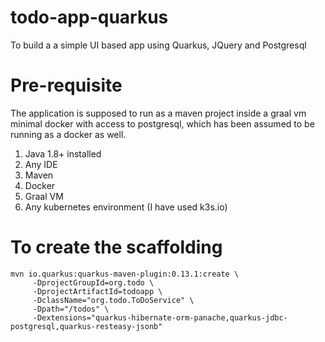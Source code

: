 # todo-app-quarkus
To build a a simple UI based app using Quarkus, JQuery and Postgresql

Pre-requisite
=============
The application is supposed to run as a maven project inside a graal vm minimal docker with access to postgresql, which has been assumed to be running as a docker as well.
1. Java 1.8+ installed
2. Any IDE
3. Maven
4. Docker
5. Graal VM
6. Any kubernetes environment (I have used k3s.io)

To create the scaffolding
=========================
```
mvn io.quarkus:quarkus-maven-plugin:0.13.1:create \
     -DprojectGroupId=org.todo \
     -DprojectArtifactId=todoapp \
     -DclassName="org.todo.ToDoService" \
     -Dpath="/todos" \
     -Dextensions="quarkus-hibernate-orm-panache,quarkus-jdbc-postgresql,quarkus-resteasy-jsonb"
```
